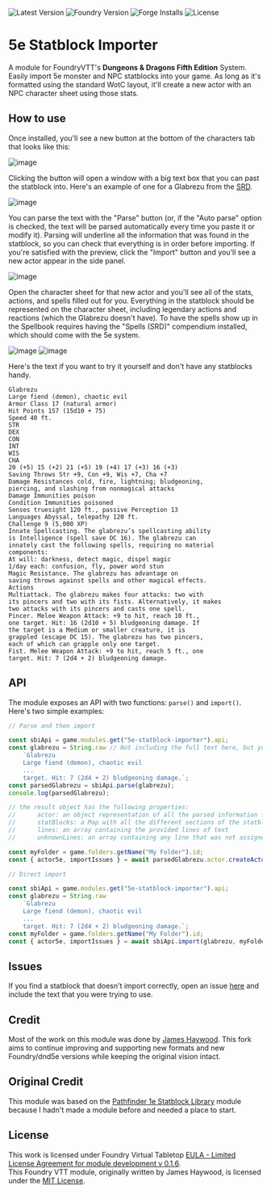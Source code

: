 ![Latest Version](https://img.shields.io/github/v/release/Aioros/5e-statblock-importer?filter=!*-*)
![Foundry Version](https://img.shields.io/endpoint?url=https%3A%2F%2Ffoundryshields.com%2Fversion%3Fstyle%3Dflat%26url%3Dhttps%3A%2F%2Fraw.githubusercontent.com%2FAioros%2F5e-statblock-importer%2Fmain%2Fmodule.json)
![Forge Installs](https://img.shields.io/badge/dynamic/json?label=Forge%20Installs&query=package.installs&suffix=%25&url=https%3A%2F%2Fforge-vtt.com%2Fapi%2Fbazaar%2Fpackage%2F5e-statblock-importer&colorB=blueviolet)
![License](https://img.shields.io/github/license/Aioros/5e-statblock-importer)

# 5e Statblock Importer
A module for FoundryVTT's **Dungeons & Dragons Fifth Edition** System. Easily import 5e monster and NPC statblocks into your game. As long as it's formatted using the standard WotC layout, it'll create a new actor with an NPC character sheet using those stats.

## How to use
Once installed, you'll see a new button at the bottom of the characters tab that looks like this:

![image](https://user-images.githubusercontent.com/5131886/128588603-cbbc558c-8ae5-4005-a56f-0c28afb6fcfd.png)

Clicking the button will open a window with a big text box that you can past the statblock into. Here's an example of one for a Glabrezu from the [SRD](https://dnd.wizards.com/articles/features/systems-reference-document-srd).

![image](https://github.com/user-attachments/assets/88767a1a-1ed1-45bd-a769-4c7f5ef4444b)

You can parse the text with the "Parse" button (or, if the "Auto parse" option is checked, the text will be parsed automatically every time you paste it or modify it). Parsing will underline all the information that was found in the statblock, so you can check that everything is in order before importing.
If you're satisfied with the preview, click the "Import" button and you'll see a new actor appear in the side panel.

![image](https://user-images.githubusercontent.com/5131886/128589018-48fc68f1-6e82-46fb-9d49-4e420cca3a26.png)

Open the character sheet for that new actor and you'll see all of the stats, actions, and spells filled out for you. Everything in the statblock should be represented on the character sheet, including legendary actions and reactions (which the Glabrezu doesn't have). To have the spells show up in the Spellbook requires having the "Spells (SRD)" compendium installed, which should come with the 5e system.

![image](https://github.com/user-attachments/assets/f6e20048-86ab-4457-ad95-328ce213397e)
![image](https://github.com/user-attachments/assets/7813a4cf-9f11-43e7-95c2-db9c27f0b315)

Here's the text if you want to try it yourself and don't have any statblocks handy.

```
Glabrezu
Large fiend (demon), chaotic evil
Armor Class 17 (natural armor)
Hit Points 157 (15d10 + 75)
Speed 40 ft.
STR
DEX
CON
INT
WIS
CHA
20 (+5) 15 (+2) 21 (+5) 19 (+4) 17 (+3) 16 (+3)
Saving Throws Str +9, Con +9, Wis +7, Cha +7
Damage Resistances cold, fire, lightning; bludgeoning,
piercing, and slashing from nonmagical attacks
Damage Immunities poison
Condition Immunities poisoned
Senses truesight 120 ft., passive Perception 13
Languages Abyssal, telepathy 120 ft.
Challenge 9 (5,000 XP)
Innate Spellcasting. The glabrezu’s spellcasting ability
is Intelligence (spell save DC 16). The glabrezu can
innately cast the following spells, requiring no material
components:
At will: darkness, detect magic, dispel magic
1/day each: confusion, fly, power word stun
Magic Resistance. The glabrezu has advantage on
saving throws against spells and other magical effects.
Actions
Multiattack. The glabrezu makes four attacks: two with
its pincers and two with its fists. Alternatively, it makes
two attacks with its pincers and casts one spell.
Pincer. Melee Weapon Attack: +9 to hit, reach 10 ft.,
one target. Hit: 16 (2d10 + 5) bludgeoning damage. If
the target is a Medium or smaller creature, it is
grappled (escape DC 15). The glabrezu has two pincers,
each of which can grapple only one target.
Fist. Melee Weapon Attack: +9 to hit, reach 5 ft., one
target. Hit: 7 (2d4 + 2) bludgeoning damage.
```

## API
The module exposes an API with two functions: `parse()` and `import()`. Here's two simple examples:

```js
// Parse and then import

const sbiApi = game.modules.get("5e-statblock-importer").api;
const glabrezu = String.raw // Not including the full text here, but you get the idea
    `Glabrezu
    Large fiend (demon), chaotic evil
    ...
    target. Hit: 7 (2d4 + 2) bludgeoning damage.`;
const parsedGlabrezu = sbiApi.parse(glabrezu);
console.log(parsedGlabrezu);

// the result object has the following properties:
//      actor: an object representation of all the parsed information for this creature
//      statBlocks: a Map with all the different sections of the statblock and the text lines assigned to them
//      lines: an array containing the provided lines of text
//      unknownLines: an array containing any line that was not assigned to a block.

const myFolder = game.folders.getName("My Folder").id;
const { actor5e, importIssues } = await parsedGlabrezu.actor.createActor5e(myFolder.id);
```
```js
// Direct import

const sbiApi = game.modules.get("5e-statblock-importer").api;
const glabrezu = String.raw
    `Glabrezu
    Large fiend (demon), chaotic evil
    ...
    target. Hit: 7 (2d4 + 2) bludgeoning damage.`;
const myFolder = game.folders.getName("My Folder").id;
const { actor5e, importIssues } = await sbiApi.import(glabrezu, myFolder.id);
```

## Issues
If you find a statblock that doesn't import correctly, open an issue [here](https://github.com/Aioros/5e-statblock-importer/issues) and include the text that you were trying to use.

## Credit
Most of the work on this module was done by [James Haywood](https://github.com/jbhaywood). This fork aims to continue improving and supporting new formats and new Foundry/dnd5e versions while keeping the original vision intact.

## Original Credit
This module was based on the [Pathfinder 1e Statblock Library](https://github.com/baileymh/statblock-library) module because I hadn't made a module before and needed a place to start.

## License
This work is licensed under Foundry Virtual Tabletop [EULA - Limited License Agreement for module development v 0.1.6](http://foundryvtt.com/pages/license.html).  
This Foundry VTT module, originally written by James Haywood, is licensed under the [MIT License](https://github.com/Aioros/5e-statblock-importer/blob/main/LICENSE).

